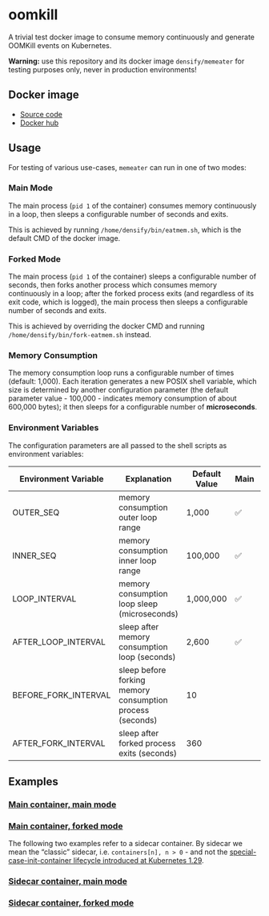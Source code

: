 # oomkill

A trivial test docker image to consume memory continuously and generate OOMKill events on Kubernetes.

**Warning:** use this repository and its docker image `densify/memeater` for testing purposes only, never in production environments!

## Docker image

- [Source code](./memeater/)
- [Docker hub](https://hub.docker.com/r/densify/memeater)

## Usage

For testing of various use-cases, `memeater` can run in one of two modes:

### Main Mode

The main process (`pid 1` of the container) consumes memory continuously in a loop, then sleeps a configurable number of seconds and exits.

This is achieved by running `/home/densify/bin/eatmem.sh`, which is the default CMD of the docker image.

### Forked Mode

The main process (`pid 1` of the container) sleeps a configurable number of seconds, then forks another process which consumes memory continuously in a loop; after the forked process exits (and regardless of its exit code, which is logged), the main process then sleeps a configurable number of seconds and exits.

This is achieved by overriding the docker CMD and running `/home/densify/bin/fork-eatmem.sh` instead.

### Memory Consumption

The memory consumption loop runs a configurable number of times (default: 1,000). Each iteration generates a new POSIX shell variable, which size is determined by another configuration parameter (the default parameter value - 100,000 - indicates memory consumption of about 600,000 bytes); it then sleeps for a configurable number of **microseconds**.

### Environment Variables

The configuration parameters are all passed to the shell scripts as environment variables:

| Environment Variable | Explanation                                               | Default Value | Main               | Forked             |
| -------------------- | --------------------------------------------------------- | ------------- | ------------------ | ------------------ |
| OUTER_SEQ            | memory consumption outer loop range                       | 1,000         | :white_check_mark: | :white_check_mark: |
| INNER_SEQ            | memory consumption inner loop range                       | 100,000       | :white_check_mark: | :white_check_mark: |
| LOOP_INTERVAL  | memory consumption loop sleep (microseconds)              | 1,000,000     | :white_check_mark: | :white_check_mark: |
| AFTER_LOOP_INTERVAL  | sleep after memory consumption loop (seconds)             | 2,600         | :white_check_mark: | :white_check_mark: |
| BEFORE_FORK_INTERVAL | sleep before forking memory consumption process (seconds) | 10            |                    | :white_check_mark: |
| AFTER_FORK_INTERVAL  | sleep after forked process exits (seconds)                | 360           |                    | :white_check_mark: |

## Examples

### [Main container, main mode](./examples/pod-oom.yaml)

### [Main container, forked mode](./examples/pod-oom-forked.yaml)

The following two examples refer to a sidecar container. By sidecar we mean the “classic” sidecar, i.e. `containers[n], n > 0` - and not the [special-case-init-container lifecycle introduced at Kubernetes 1.29](https://kubernetes.io/docs/concepts/workloads/pods/sidecar-containers/).

### [Sidecar container, main mode](./examples/pod-sidecar-oom.yaml)

### [Sidecar container, forked mode](./examples/pod-sidecar-oom-forked.yaml)
